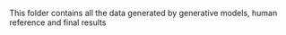 This folder contains all the data generated by generative models, human reference and final results
